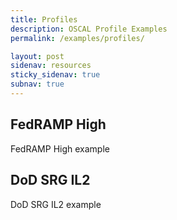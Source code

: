 ```yaml
---
title: Profiles
description: OSCAL Profile Examples
permalink: /examples/profiles/

layout: post
sidenav: resources
sticky_sidenav: true
subnav: true
---
```


## FedRAMP High

FedRAMP High example

## DoD SRG IL2

DoD SRG IL2 example
